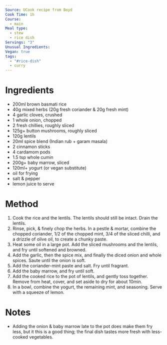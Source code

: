 ```yaml
---
Source: UCook recipe from Boyd
Cook Time: 1h
Course:
  - main
Meal type:
  - stew
  - rice dish
Servings: "3"
Unusual Ingredients: 
Vegan: true
tags:
  - "#rice-dish"
  - curry
---
```

# Ingredients

- 200ml brown basmati rice
- 40g mixed herbs (20g fresh coriander & 20g fresh mint)
- 4 garlic cloves, crushed
- 1 whole onion, chopped
- 2 fresh chillies, roughly sliced
- 125g+ button mushrooms, roughly sliced
- 120g lentils
- 20ml spice blend (Indian rub + garam masala)
- 2 cinnamon sticks
- 4 cardamom pods
- 1.5 tsp whole cumin
- 200g+ baby marrow, sliced
- 120ml+ yogurt (or vegan substitute)
- oil for frying
- salt & pepper
- lemon juice to serve

# Method

1. Cook the rice and the lentils. The lentils should still be intact. Drain the lentils.
2. Rinse, pick, & finely chop the herbs. In a pestle & mortar, combine the chopped coriander, 1/2 of the chopped mint, 3/4 of the sliced chilli, and a drizzle of olive oil, to create a chunky paste.
3. Heat some oil in a large pot. Add the sliced mushrooms and the lentils, and fry until softened and browned.
4. Add the garlic, then the spice mix, and finally the diced onion and whole spices. Saute until the onion is soft.
5. Add the coriander-mint paste and salt. Fry until fragrant.
6. Add the baby marrow, and fry until soft.
7. Add the cooked rice to the pot of lentils, and gently toss together. Remove from heat, cover, and set aside to dry for about 10min.
8. In a bowl, combine the yogurt, the remaining mint, and seasoning. Serve with a squeeze of lemon.

# Notes

- Adding the onion & baby marrow late to the pot does make them fry less, but it this is a good thing; the final dish tastes more fresh with less-cooked vegetables.